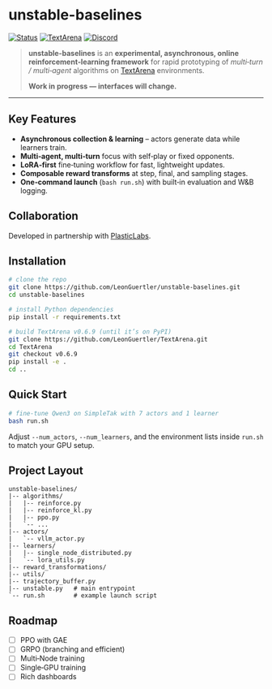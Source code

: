 # unstable-baselines

[![Status](https://img.shields.io/badge/status-WIP-orange?style=for-the-badge&label=Project%20Status)](#)
[![TextArena](https://img.shields.io/badge/TextArena-v0.6.9-181717?style=for-the-badge&logo=github&logoColor=white)](https://github.com/LeonGuertler/TextArena)
[![Discord](https://img.shields.io/discord/1257951838322561075?color=7289DA&label=TextArena%20Discord&logo=discord&logoColor=white&style=for-the-badge)](https://discord.gg/KPacHzK23e)


> **unstable‑baselines** is an **experimental, asynchronous, online reinforcement‑learning framework**
> for rapid prototyping of *multi‑turn / multi‑agent* algorithms on
> [TextArena](https://github.com/LeonGuertler/TextArena) environments.
>
> **Work in progress — interfaces will change.**

---

## Key Features

* **Asynchronous collection & learning** – actors generate data while learners train.
* **Multi‑agent, multi‑turn** focus with self‑play or fixed opponents.
* **LoRA‑first** fine‑tuning workflow for fast, lightweight updates.
* **Composable reward transforms** at step, final, and sampling stages.
* **One‑command launch** (`bash run.sh`) with built‑in evaluation and W\&B logging.

## Collaboration

Developed in partnership with [PlasticLabs](https://plasticlabs.ai/).

## Installation

```bash
# clone the repo
git clone https://github.com/LeonGuertler/unstable-baselines.git
cd unstable-baselines

# install Python dependencies
pip install -r requirements.txt

# build TextArena v0.6.9 (until it’s on PyPI)
git clone https://github.com/LeonGuertler/TextArena.git
cd TextArena
git checkout v0.6.9
pip install -e .
cd ..
```

## Quick Start

```bash
# fine‑tune Qwen3 on SimpleTak with 7 actors and 1 learner
bash run.sh
```

Adjust `--num_actors`, `--num_learners`, and the environment lists inside `run.sh` to match your GPU setup.

## Project Layout

```text
unstable-baselines/
|-- algorithms/
|   |-- reinforce.py
|   |-- reinforce_kl.py
|   |-- ppo.py
|   `-- ...
|-- actors/
|   `-- vllm_actor.py
|-- learners/
|   |-- single_node_distributed.py
|   `-- lora_utils.py
|-- reward_transformations/
|-- utils/
|-- trajectory_buffer.py
|-- unstable.py   # main entrypoint
`-- run.sh        # example launch script
```

## Roadmap

* [ ] PPO with GAE
* [ ] GRPO (branching and efficient)
* [ ] Multi‑Node training
* [ ] Single‑GPU training
* [ ] Rich dashboards
